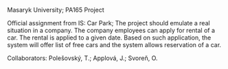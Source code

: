 Masaryk University;
PA165 Project

Official assignment from IS:
Car Park;
The project should emulate a real situation in a company. The company employees can apply for rental of a car. The rental is applied to a given date. Based on such application, the system will offer list of free cars and the system allows reservation of a car.

Collaborators:
Polešovský, T.;
Applová, J.;
Svoreň, O.
